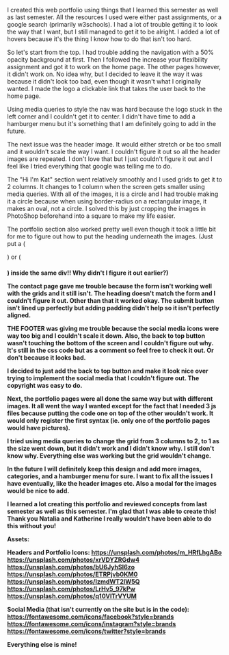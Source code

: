I created this web portfolio using things that I learned this semester as well as last semester. All the resources I used were either past assignments, or a google search (primarily w3schools). I had a lot of trouble getting it to look the way that I want, but I still managed to get it to be alright. I added a lot of hovers because it's the thing I know how to do that isn't too hard.

So let's start from the top. I had trouble adding the navigation with a 50% opacity background at first. Then I followed the increase your flexibility assignment and got it to work on the home page. The other pages however, it didn't work on. No idea why, but I decided to leave it the way it was because it didn't look too bad, even though it wasn't what I originally wanted. I made the logo a clickable link that takes the user back to the home page.

Using media queries to style the nav was hard because the logo stuck in the left corner and I couldn't get it to center. I didn't have time to add a hamburger menu but it's something that I am definitely going to add in the future.

The next issue was the header image. It would either stretch or be too small and it wouldn't scale the way I want. I couldn't figure it out so all the header images are repeated. I don't love that but I just couldn't figure it out and I feel like I tried everything that google was telling me to do.

The "Hi I'm Kat" section went relatively smoothly and I used grids to get it to 2 columns. It changes to 1 column when the screen gets smaller using media queries. With all of the images, it is a circle and I had trouble making it a circle because when using border-radius on a rectangular image, it makes an oval, not a circle. I solved this by just cropping the images in PhotoShop beforehand into a square to make my life easier.

The portfolio section also worked pretty well even though it took a little bit for me to figure out how to put the heading underneath the images. (Just put a (<p>) or (<h4>) inside the same div!! Why didn't I figure it out earlier?)

The contact page gave me trouble because the form isn't working well with the grids and it still isn't. The heading doesn't match the form and I couldn't figure it out. Other than that it worked okay. The submit button isn't lined up perfectly but adding padding didn't help so it isn't perfectly aligned.

THE FOOTER was giving me trouble because the social media icons were way too big and I couldn't scale it down. Also, the back to top button wasn't touching the bottom of the screen and I couldn't figure out why. It's still in the css code but as a comment so feel free to check it out. Or don't because it looks bad.

I decided to just add the back to top button and make it look nice over trying to implement the social media that I couldn't figure out. The copyright was easy to do.

Next, the portfolio pages were all done the same way but with different images. It all went the way I wanted except for the fact that I needed 3 js files because putting the code one on top of the other wouldn't work. It would only register the first syntax (ie. only one of the portfolio pages would have pictures). 

I tried using media queries to change the grid from 3 columns to 2, to 1 as the size went down, but it didn't work and I didn't know why. I still don't know why. Everything else was working but the grid wouldn't change.

In the future I will definitely keep this design and add more images, categories, and a hamburger menu for sure. I want to fix all the issues I have eventually, like the header images etc. Also a modal for the images would be nice to add. 

I learned a lot creating this portfolio and reviewed concepts from last semester as well as this semester. I'm glad that I was able to create this! Thank you Natalia and Katherine I really wouldn't have been able to do this without you!

Assets:

Headers and Portfolio Icons:
https://unsplash.com/photos/m_HRfLhgABo
https://unsplash.com/photos/xrVDYZRGdw4
https://unsplash.com/photos/bU6JyhSI6zo
https://unsplash.com/photos/ETRPjvb0KM0
https://unsplash.com/photos/IzmdWT2lW5Q
https://unsplash.com/photos/LrHv5_97kPw
https://unsplash.com/photos/q10VITrVYUM

Social Media (that isn't currently on the site but is in the code):
https://fontawesome.com/icons/facebook?style=brands
https://fontawesome.com/icons/instagram?style=brands
https://fontawesome.com/icons/twitter?style=brands

Everything else is mine!
